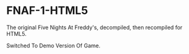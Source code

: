 # FNAF-1-HTML5
The original Five Nights At Freddy's, decompiled, then recompiled for HTML5.

Switched To Demo Version Of Game.
